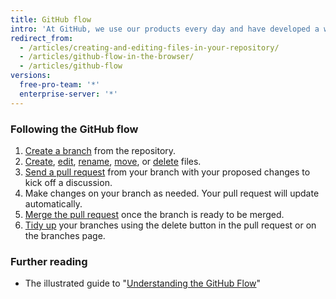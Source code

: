 ```yaml
---
title: GitHub flow
intro: 'At GitHub, we use our products every day and have developed a workflow to collaborate on projects. To make it work for teams regardless of their size or technical expertise, we made sure each step in our workflow can be completed within a web-based interface.'
redirect_from:
  - /articles/creating-and-editing-files-in-your-repository/
  - /articles/github-flow-in-the-browser/
  - /articles/github-flow
versions:
  free-pro-team: '*'
  enterprise-server: '*'
---
```


### Following the GitHub flow

1. [Create a branch](/articles/creating-and-deleting-branches-within-your-repository) from the repository.
2. [Create](/articles/creating-new-files), [edit](/articles/editing-files), [rename](/articles/renaming-a-file), [move](/articles/moving-a-file-to-a-new-location), or [delete](/articles/deleting-files) files.
3. [Send a pull request](/articles/creating-a-pull-request) from your branch with your proposed changes to kick off a discussion.
4. Make changes on your branch as needed. Your pull request will update automatically.
5. [Merge the pull request](/articles/merging-a-pull-request) once the branch is ready to be merged.
6. [Tidy up](/articles/deleting-unused-branches) your branches using the delete button in the pull request or on the branches page.

### Further reading

- The illustrated guide to "[Understanding the GitHub Flow](https://guides.github.com/introduction/flow/)"
